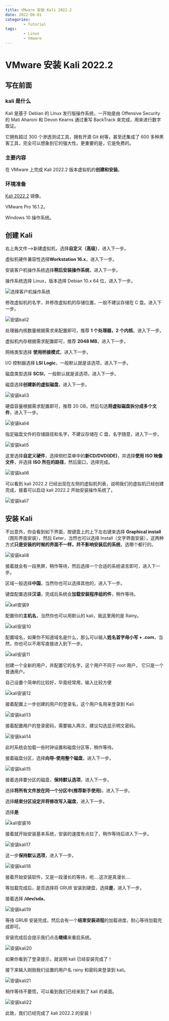 ```yaml
---
title: VMware 安装 Kali 2022.2
date: 2022-06-01
categories:
        - Tutorial
tags:
        - Linux
        - Vmware
---
```


# VMware 安装 Kali 2022.2

## 写在前面

### kali 是什么

Kali 是基于 Debian 的 Linux 发行版操作系统，一开始是由 Offensive Security 的 Mati Aharoni 和 Devon Kearns 通过重写 BackTrack 来完成，用来进行数字取证。

它拥有超过 300 个渗透测试工具，拥有开源 Git 树等，甚至还集成了 600 多种黑客工具，完全可以想象到它的强大性。更重要的是，它是免费的。

### 主要内容

在 VMware 上完成 Kali 2022.2 版本虚拟机的**创建和安装**。

### 环境准备

[Kali 2022.2](https://www.kali.org/get-kali/#kali-bare-metal)  镜像。

VMware Pro 16.1.2。

Windows 10 操作系统。

## 创建 Kali

右上角文件——>新建虚拟机，选择**自定义（高级）**，进入下一步。

虚拟机硬件兼容性选择**Workstation 16.x**，进入下一步。

安装客户机操作系统选择**稍后安装操作系统**，进入下一步。

操作系统选择 Linux，版本选择 Debian 10.x 64 位，进入下一步。

![选择客户机操作系统](https://gallery.yxzi.xyz/galleries/2022/06/17/%E9%80%89%E6%8B%A9%E5%AE%A2%E6%88%B7%E6%9C%BA%E6%93%8D%E4%BD%9C%E7%B3%BB%E7%BB%9F.png)

修改虚拟机的名字，并修改虚拟机的存储位置，一般不建议存储在 C 盘。进入下一步。

![安装kali2](https://gallery.yxzi.xyz/galleries/2022/06/17/%E5%AE%89%E8%A3%85kali2.png)

处理器内核数量根据需求来配置即可，推荐 **1 个处理器，2 个内核**。进入下一步。

虚拟机内存根据需求配置即可，推荐 **2048 MB**，进入下一步。

网络类型选择 **使用桥接模式**，进入下一步。

I/O 控制器选择 **LSI Logic**，一般默认就是该选项，进入下一步。

磁盘类型选择 **SCSI**，一般默认就是该选项，进入下一步。

磁盘选择**创建新的虚拟磁盘**，进入下一步。

![安装kali3](https://gallery.yxzi.xyz/galleries/2022/06/17/%E5%AE%89%E8%A3%85kali3.png)

硬盘容量根据需求配置即可，推荐 20 GB，然后勾选**将虚拟磁盘拆分成多个文件**，进入下一步。

![安装kali4](https://gallery.yxzi.xyz/galleries/2022/06/17/%E5%AE%89%E8%A3%85kali4.png)

指定磁盘文件的存储路径和名字，不建议存储在 C 盘，名字随意，进入下一步。

![安装kali5](https://gallery.yxzi.xyz/galleries/2022/06/17/%E5%AE%89%E8%A3%85kali5.png)

这里选择**自定义硬件**，选择侧栏菜单中的**新CD/DVD(IDE)**，并选择**使用 ISO 映像文件**，并选择 **ISO 所在的路径**，然后窗口，选择完成。

![安装kali6](https://gallery.yxzi.xyz/galleries/2022/06/17/%E5%AE%89%E8%A3%85kali6.png)

可以看到 kali 2022.2 已经出现在左侧的虚拟机列表，说明我们的虚拟机已经创建完成，接着可以启动 kali 2022.2 开始安装操作系统了。

![安装kali7](https://gallery.yxzi.xyz/galleries/2022/06/17/%E5%AE%89%E8%A3%85kali7.png)

## 安装 Kali

不出意外，你会看到如下界面，按键盘上的上下左右键来选择 **Graphical install**（图形界面安装），然后 Eeter，当然也可以选择 Install（文字界面安装），这两种方式**只是安装的时候的界面不一样，并不影响安装后的系统**，选哪个都行的。

![安装kali8](https://gallery.yxzi.xyz/galleries/2022/06/17/%E5%AE%89%E8%A3%85kali8.png)

接着就会有一段黑屏，稍作等待，然后选择一个合适的系统语言即可，进入下一步。

区域一般选择**中国**，当然你也可以选择其他的，进入下一步。

键盘配置选择**汉语**，完成后系统会**加载安装程序组的件**，稍作等待。

![kali安装9](https://gallery.yxzi.xyz/galleries/2022/06/18/kali%E5%AE%89%E8%A3%859.png)

配置你的**主机名**，当然你也可以用默认的 kali，我这里用的是 Rainy。

![kali安装10](https://gallery.yxzi.xyz/galleries/2022/06/18/kali%E5%AE%89%E8%A3%8510.png)

配置域名，如果你不知道域名是什么，那么可以输入**姓名首字母小写 + .com**，当然，你也可以不用写直接进入到下一步。

![kali安装11](https://gallery.yxzi.xyz/galleries/2022/06/18/kali%E5%AE%89%E8%A3%8511.png)

创建一个全新的用户，并配置它的名字，这个用户不同于 root 用户， 它只是一个普通用户。

自己设置个简单的比较好，毕竟经常用，输入比较方便

![kali安装12](https://gallery.yxzi.xyz/galleries/2022/06/18/kali%E5%AE%89%E8%A3%8512.png)

接着配置上一步创建的用户的登录名，这个用户名用来登录到 Kali.

![安装kali13](https://gallery.yxzi.xyz/galleries/2022/06/18/%E5%AE%89%E8%A3%85kali13.png)

接着配置用户的登录密码，需要输入两次，建议勾选显示明文密码。

![安装kali14](https://gallery.yxzi.xyz/galleries/2022/06/18/%E5%AE%89%E8%A3%85kali14.png)

此时系统会加载一些时钟设置和磁盘分区等，稍作等待。

接着磁盘分区，选择**向导-使用整个磁盘**，进入下一步。

![安装kali15](https://gallery.yxzi.xyz/galleries/2022/06/18/%E5%AE%89%E8%A3%85kali15.png)

接着选择要分区的磁盘，**保持默认选项**，进入下一步。

选择**将所有文件放在同一个分区中(推荐新手使用)**，进入下一步。

选择**结束分区设定并将修改写入磁盘**，进入下一步。

选择**是**

![kali安装16](https://gallery.yxzi.xyz/galleries/2022/06/18/kali%E5%AE%89%E8%A3%8516.png)

接着就开始安装基本系统，安装的速度有点拉了，稍作等待后进入下一步。

![安装kali17](https://gallery.yxzi.xyz/galleries/2022/06/18/%E5%AE%89%E8%A3%85kali17.png)

这一步**保持默认选项**，进入下一步。

![安装kali18](https://gallery.yxzi.xyz/galleries/2022/06/18/%E5%AE%89%E8%A3%85kali18.png)

接着开始安装软件，又是一段漫长的等待，呃....这次是真漫长....

等加载完成后，是否选择将 GRUB 安装到硬盘，选择**是**，进入下一步。

接着选择 **/dev/sda**。

![安装kali19](https://gallery.yxzi.xyz/galleries/2022/06/18/%E5%AE%89%E8%A3%85kali19.png)

等待 GRUB 安装完成，然后会有一个**结束安装进程**的加载进度，耐心等待加载完成即可。

安装完成后会提示我们点击**继续**来重启系统。

![安装kali20](https://gallery.yxzi.xyz/galleries/2022/06/18/%E5%AE%89%E8%A3%85kali20.png)

如果你看到了登录提示，就说明 kali 已经安装完成了！

接下来输入刚刚我们设置的用户名 rainy 和密码来登录到 kali。

![安装kali21](https://gallery.yxzi.xyz/galleries/2022/06/18/%E5%AE%89%E8%A3%85kali21.png)

稍作等待不要慌，可以看到我们已经来到了 kali 的桌面。

![安装kali22](https://gallery.yxzi.xyz/galleries/2022/06/18/%E5%AE%89%E8%A3%85kali22.png)

此致，我们已经完成了 kali 2022.2 的安装！